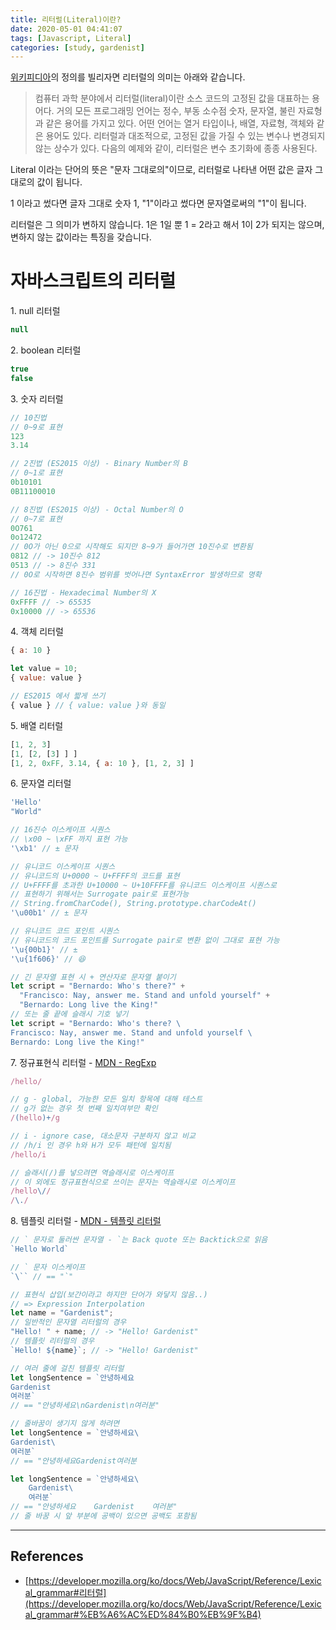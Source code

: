 ```yaml
---
title: 리터럴(Literal)이란?
date: 2020-05-01 04:41:07
tags: [Javascript, Literal]
categories: [study, gardenist]
---
```


[위키피디아](https://ko.wikipedia.org/wiki/%EB%A6%AC%ED%84%B0%EB%9F%B4)의 정의를 빌리자면 리터럴의 의미는 아래와 같습니다.

> 컴퓨터 과학 분야에서 리터럴(literal)이란 소스 코드의 고정된 값을 대표하는 용어다. 거의 모든 프로그래밍 언어는 정수, 부동 소수점 숫자, 문자열, 불린 자료형과 같은 용어를 가지고 있다. 어떤 언어는 열거 타입이나, 배열, 자료형, 객체와 같은 용어도 있다. 리터럴과 대조적으로, 고정된 값을 가질 수 있는 변수나 변경되지 않는 상수가 있다. 다음의 예제와 같이, 리터럴은 변수 초기화에 종종 사용된다.

Literal 이라는 단어의 뜻은 "문자 그대로의"이므로, 리터럴로 나타낸 어떤 값은 글자 그대로의 값이 됩니다.

1 이라고 썼다면 글자 그대로 숫자 1, "1"이라고 썼다면 문자열로써의 "1"이 됩니다.

리터럴은 그 의미가 변하지 않습니다. 1은 1일 뿐 1 = 2라고 해서 1이 2가 되지는 않으며, 변하지 않는 값이라는 특징을 갖습니다.

# 자바스크립트의 리터럴

1\. null 리터럴

```javascript
null
```

2\. boolean 리터럴

```javascript
true
false
```

3\. 숫자 리터럴

```javascript
// 10진법
// 0~9로 표현
123
3.14

// 2진법 (ES2015 이상) - Binary Number의 B
// 0~1로 표현
0b10101
0B11100010

// 8진법 (ES2015 이상) - Octal Number의 O
// 0~7로 표현
0O761
0o12472
// 0O가 아닌 0으로 시작해도 되지만 8~9가 들어가면 10진수로 변환됨
0812 // -> 10진수 812
0513 // -> 8진수 331
// 0O로 시작하면 8진수 범위를 벗어나면 SyntaxError 발생하므로 명확

// 16진법 - Hexadecimal Number의 X
0xFFFF // -> 65535
0x10000 // -> 65536
```

4\. 객체 리터럴

```javascript
{ a: 10 }

let value = 10; 
{ value: value }

// ES2015 에서 짧게 쓰기
{ value } // { value: value }와 동일
```

5\. 배열 리터럴

```javascript
[1, 2, 3]
[1, [2, [3] ] ]
[1, 2, 0xFF, 3.14, { a: 10 }, [1, 2, 3] ]
```

6\. 문자열 리터럴

```javascript
'Hello'
"World"

// 16진수 이스케이프 시퀀스
// \x00 ~ \xFF 까지 표현 가능
'\xb1' // ± 문자

// 유니코드 이스케이프 시퀀스
// 유니코드의 U+0000 ~ U+FFFF의 코드를 표현
// U+FFFF를 초과한 U+10000 ~ U+10FFFF를 유니코드 이스케이프 시퀀스로
// 표현하기 위해서는 Surrogate pair로 표현가능
// String.fromCharCode(), String.prototype.charCodeAt()
'\u00b1' // ± 문자

// 유니코드 코드 포인트 시퀀스
// 유니코드의 코드 포인트를 Surrogate pair로 변환 없이 그대로 표현 가능
'\u{00b1}' // ±
'\u{1f606}' // 😆

// 긴 문자열 표현 시 + 연산자로 문자열 붙이기
let script = "Bernardo: Who's there?" +
  "Francisco: Nay, answer me. Stand and unfold yourself" +
  "Bernardo: Long live the King!"
// 또는 줄 끝에 슬래시 기호 넣기
let script = "Bernardo: Who's there? \
Francisco: Nay, answer me. Stand and unfold yourself \
Bernardo: Long live the King!"
```

7\. 정규표현식 리터럴 - [MDN - RegExp](https://developer.mozilla.org/en-US/docs/Web/JavaScript/Reference/Global_Objects/RegExp)

```javascript
/hello/

// g - global, 가능한 모든 일치 항목에 대해 테스트
// g가 없는 경우 첫 번째 일치여부만 확인
/(hello)+/g

// i - ignore case, 대소문자 구분하지 않고 비교
// /h/i 인 경우 h와 H가 모두 패턴에 일치됨
/hello/i 

// 슬래시(/)를 넣으려면 역슬래시로 이스케이프
// 이 외에도 정규표현식으로 쓰이는 문자는 역슬래시로 이스케이프
/hello\// 
/\./
```

8\. 템플릿 리터럴 - [MDN - 템플릿 리터럴](https://developer.mozilla.org/en-US/docs/Web/JavaScript/Reference/Template_literals)

```javascript
// ` 문자로 둘러싼 문자열 - `는 Back quote 또는 Backtick으로 읽음
`Hello World`

// ` 문자 이스케이프
`\`` // == "`"

// 표현식 삽입(보간이라고 하지만 단어가 와닿지 않음..)
// => Expression Interpolation
let name = "Gardenist";
// 일반적인 문자열 리터럴의 경우
"Hello! " + name; // -> "Hello! Gardenist"
// 템플릿 리터럴의 경우
`Hello! ${name}`; // -> "Hello! Gardenist"

// 여러 줄에 걸친 템플릿 리터럴
let longSentence = `안녕하세요
Gardenist
여러분`
// == "안녕하세요\nGardenist\n여러분"

// 줄바꿈이 생기지 않게 하려면
let longSentence = `안녕하세요\
Gardenist\
여러분`
// == "안녕하세요Gardenist여러분

let longSentence = `안녕하세요\
    Gardenist\
    여러분`
// == "안녕하세요    Gardenist    여러분"
// 줄 바꿈 시 앞 부분에 공백이 있으면 공백도 포함됨
```

---
## References
- [https://developer.mozilla.org/ko/docs/Web/JavaScript/Reference/Lexical_grammar#리터럴](https://developer.mozilla.org/ko/docs/Web/JavaScript/Reference/Lexical_grammar#%EB%A6%AC%ED%84%B0%EB%9F%B4)